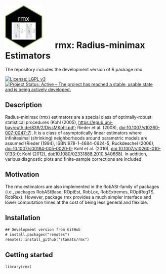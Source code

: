 # <img src="https://github.com/stamats/rmx/raw/main/hex-rmx.png" alt="rmx" width="120"/> &emsp; rmx: Radius-minimax Estimators

The repository includes the development version of R package rmx

[![License: LGPL v3](https://img.shields.io/badge/License-LGPL%20v3-blue.svg)](https://www.gnu.org/licenses/lgpl-3.0)
[![Project Status: Active – The project has reached a stable, usable state and is being actively developed.](https://www.repostatus.org/badges/latest/active.svg)](https://www.repostatus.org/#active)


## Description
Radius-minimax (rmx) estimators are a special class of optimally-robust statistical 
procedures (Kohl (2005), <https://epub.uni-bayreuth.de/839/2/DissMKohl.pdf>; 
Rieder et al. (2008), <doi:10.1007/s10260-007-0047-7>). It is a class of 
asymptotically linear estimators where infinitesimal (shrinking) neighborhoods 
around parametric models are assumed (Rieder (1994), ISBN:978-1-4684-0624-5; 
Ruckdeschel (2006), <doi:10.1007/s00184-005-0020-0>; 
Kohl et al. (2010), <doi:10.1007/s10260-010-0133-0>; 
Kohl (2012), <doi:10.1080/02331888.2010.540668>). In addition, various diagnostic 
plots and finite-sample corrections are included.


## Motivation
The rmx estimators are also implemented in the RobASt-family of packages (i.e.,
packages RobAStBase, ROptEst, RobLox, RobExtremes, ROptRegTS, RobRex). However, 
package rmx provides a much simpler interface and lower computation times at 
the cost of being less general and flexible.


## Installation

```{r, eval = FALSE}
## Development version from GitHub
# install.packages("remotes")
remotes::install_github("stamats/rmx")
```


## Getting started

```{r}
library(rmx)
```
